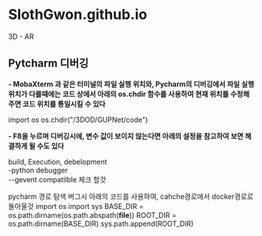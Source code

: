 # SlothGwon.github.io
3D - AR



## Pytcharm 디버깅


**- MobaXterm 과 같은 터미널의 파일 실행 위치와, Pycharm의 디버깅에서 파일 실행 위치가 다를때에는 코드 상에서 아래의 os.chdir 함수를 사용하여 현재 위치를 수정해 주면 코드 위치를 통일시킬 수 있다**

import os
os.chdir("/3DOD/GUPNet/code")



**- F8을 누르며 디버깅시에, 변수 값이 보이지 않는다면 아래의 설정을 참고하여 보면 해결하게 될 수도 있다**

build, Execution, debelopment\
-python debugger\
--gevent compatilble 체크 할것



pycharm 경로 탐색 버그시 아래의 코드를 사용하여, cahche경로에서 docker경로로 돌아올것
import os
import sys
BASE_DIR = os.path.dirname(os.path.abspath(__file__))
ROOT_DIR = os.path.dirname(BASE_DIR)
sys.path.append(ROOT_DIR)



